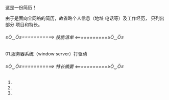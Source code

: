 这是一份简历！


由于是面向全网络的简历，故省略个人信息（地址 电话等）及工作经历， 只列出部分 项目和特长。


###### ≥Ö‿Ö≤===========> 技能清单 <===========≥Ö‿Ö≤

01.服务器系统（window server）打驱动




###### ≥Ö‿Ö≤===========> 特长摘要 <===========≥Ö‿Ö≤

01.
02.
03.
